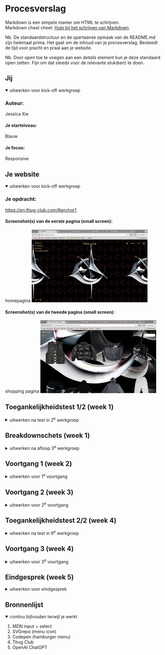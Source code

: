 # Procesverslag
Markdown is een simpele manier om HTML te schrijven.  
Markdown cheat cheet: [Hulp bij het schrijven van Markdown](https://github.com/adam-p/markdown-here/wiki/Markdown-Cheatsheet).

Nb. De standaardstructuur en de spartaanse opmaak van de README.md zijn helemaal prima. Het gaat om de inhoud van je procesverslag. Besteedt de tijd voor pracht en praal aan je website.

Nb. Door *open* toe te voegen aan een *details* element kun je deze standaard open zetten. Fijn om dat steeds voor de relevante stuk(ken) te doen.





## Jij

<details open>
  <summary>uitwerken voor kick-off werkgroep</summary>

  ### Auteur:
Jessica Xie

  #### Je startniveau:
Blauw

  #### Je focus:
Responsive
 
</details>





## Je website

<details open>
  <summary>uitwerken voor kick-off werkgroep</summary>

  ### Je opdracht:
  https://en.thug-club.com/#anchor1 

  #### Screenshot(s) van de eerste pagina (small screen): 
  homepagina 
  <img src="readme-images/screenshot1.jpg" width="375px" alt="homepagina">

  #### Screenshot(s) van de tweede pagina (small screen):
  shopping pagina
  <img src="readme-images/screenshot2.jpg" width="375px" alt="shopping pagina">
 
</details>



## Toegankelijkheidstest 1/2 (week 1)

<details>
  <summary>uitwerken na test in 2<sup>e</sup> werkgroep</summary>

  ### Bevindingen
  - screenreader was prima maar nogwel visueel vaag. 
  - amper alt attributen bij afbeeldingen
  - amper titels op pagina
  - tabknop op sommige pagina's niet bruikbaar
  - gebruikt verschillende headings (h1)
  - geen skip link

  <img src="readme-images/screenshot1.jpg" width="375px" alt="homepagina">

</details>



## Breakdownschets (week 1)

<details>
  <summary>uitwerken na afloop 3<sup>e</sup> werkgroep</summary>

  ### de hele pagina: 
  <img src="readme-images/breakdownschets1.jpg" width="375px" alt="breakdown van de hele pagina">

  ### section main: 
  <img src="readme-images/breakdownschets2.jpg" width="375px" alt="breakdown van een main section">

  ### footer: 
  <img src="readme-images/breakdownschets3.jpg" width="375px" alt="breakdown van nog een dynamisch deel">

</details>





## Voortgang 1 (week 2)

<details>
  <summary>uitwerken voor 1<sup>e</sup> voortgang</summary>

  ### Stand van zaken
  <img src="readme-images/week2.jpg">
  <img src="readme-images/week2-1.jpg">

  ### Agenda voor meeting
  samen met je groepje opstellen

  | Jessica        | student 2          | student 3    | student 4        |
  | ---            | ---                | ---          | ---              |
  | dit bespreken  | en dit             | en ik dit    | en dan ik dat    |
  | en dat ook nog | dit als er tijd is | nog een punt | dit wil ik zeker |
  | ...            | ...                | ...          | ...              |


  ### Verslag van meeting
  - language in de head van nl naar en (engelse site)
  - SVG gebruiken
  - let op indenting
  - alt "item 1" etc heb je niks aan, screenreader leest de titel toch al op
  - voor de footer kijken naar input field
  - adres in de footer in een list zetten ipv paragraaf
  - voor drop-down menu een select element gebruiken
  - homepagina scroll indicator bekijken op internet

</details>





## Voortgang 2 (week 3)

<details>
  <summary>uitwerken voor 2<sup>e</sup> voortgang</summary>

  ### Stand van zaken
  Het meenemen van de opdrachten in de les en de feedback van de studentassistenten heb ik proberen toe te voegen aan mijn eigen code. Tot nu toe heel erg de originele site zo precies mogelijk na te maken.
<img src="readme-images/week3.jpg">
<img src="readme-images/week3-1.jpg">
<img src="readme-images/week3-2.jpg">

  ### Agenda voor meeting
  samen met je groepje opstellen

  | student 1      | student 2          | student 3    | student 4        |
  | ---            | ---                | ---          | ---              |
  | dit bespreken  | en dit             | en ik dit    | en dan ik dat    |
  | en dat ook nog | dit als er tijd is | nog een punt | dit wil ik zeker |
  | ...            | ...                | ...          | ...              |


  ### Verslag van meeting
  - de header in de juiste display zetten
  - button css verbeteren
  - css toevoegen / verbeteren
  - javascript hamburger menu

</details>





## Toegankelijkheidstest 2/2 (week 4)

<details>
  <summary>uitwerken na test in 9<sup>e</sup> werkgroep</summary>

  ### Bevindingen
Via A11Y had ik gecheckt of de kleurencontrast goed was of niet.
<img src="readme-images/goodcontrast.jpg">

en langzamerhand een light-mode toegevoegd. Mijn site was vanaf het begin al op darkmode gebaseerd.
<img src="readme-images/lightmode.jpg">

Vervolgens mijn :focus states verbeterd en controls verbeterd. Mijn tabs doen wel raar. Hier moet ik nog achterna. Mijn headings. li elementen en links kloppen. 

<img src="readme-images/eind10.jpg">

</details>





## Voortgang 3 (week 4)

<details>
  <summary>uitwerken voor 3<sup>e</sup> voortgang</summary>

  ### Stand van zaken
hier heb ik vooral moeite met javascript en de select = input forms. 
<img src="readme-images/week4.jpg">
<img src="readme-images/week4-1.jpg">
<img src="readme-images/week4-2.jpg">
<img src="readme-images/week4-3.jpg">
<img src="readme-images/week4-4.jpg">
<img src="readme-images/week4-5.jpg">
<img src="readme-images/week4-6.jpg">

  ### Agenda voor meeting
  samen met je groepje opstellen

  | student 1      | student 2          | student 3    | student 4        |
  | ---            | ---                | ---          | ---              |
  | dit bespreken  | en dit             | en ik dit    | en dan ik dat    |
  | en dat ook nog | dit als er tijd is | nog een punt | dit wil ik zeker |
  | ...            | ...                | ...          | ...              |


  ### Verslag van meeting
  - javascript verbeteren, je moet een micro-interactie hebben
  - sluit button maken, maak het makkelijker voor jezelf
  - form element in je input element toevoegen
  - svg link in je form toevoegen

</details>





## Eindgesprek (week 5)

<details>
  <summary>uitwerken voor eindgesprek</summary>

  ### Je uitkomst - karakteristiek screenshots:
  <img src="readme-images/eind1.jpg" alt="uitkomst opdracht">
  <img src="readme-images/eind2.jpg" alt="uitkomst opdracht">
  <img src="readme-images/eind3.jpg" alt="uitkomst opdracht">

  De site is volledig responsive
  <img src="readme-images/eind4.jpg" alt="uitkomst opdracht">
  <img src="readme-images/eind5.jpg" alt="uitkomst opdracht">
  <img src="readme-images/eind6.jpg" alt="uitkomst opdracht">
  <img src="readme-images/eind7.jpg" alt="uitkomst opdracht">

  Met een light-mode
  <img src="readme-images/eind8.jpg" alt="uitkomst opdracht">
  <img src="readme-images/eind9.jpg" alt="uitkomst opdracht">


  ### Dit ging goed/Heb ik geleerd: 
Ik heb zonder dat het echt hoefde de font-family op de manier fan @font-face in CSS gezet, met :root custom properties gemaakt. Ik heb met javascript kleine animaties (hamburger menu's gecodeerd) en kleine trucjes van javascript weer opgepikt. Ik heb de logica van display grid goed vernomen en begrepen, hoe kolommen en rijen werken in zo'n display grid. Ik heb verder mijn kennis ontwikkeld met display flex. Ik heb voor het eerst een dark-mode light-mode en :focus pseudo-classes gebruikt voor betere accessibility op een site en vooral zitten spelen met parent-child elementen, omdat we niet met < div's> en classes/id's mochten coderen. Om bepaalde codes aan te spreken in CSS en/of javascript was dit wel makkelijker te begrijpen. 

  ### Dit was lastig/Is niet gelukt:
Voor op de homepage moest ik een animerende scrollpagina maken met als gedachtegang dat ik met @keyframes de scroll indicator kon coderen. Dit was mij uiteindelijk niet gelukt.

  <img src="readme-images/eind6.jpg" alt="uitkomst opdracht">

hier zie je aan de rechterkant een kleine gele scroll-indicator die geen toegevoegde waarde geeft. Daarnaast scrollt de pagina niet transformerend naar de andere foto naar mijn wens :c

</details>





## Bronnenlijst

<details open>
  <summary>continu bijhouden terwijl je werkt</summary>

  1. MDN input + select
  2. SVGrepo (menu icon)
  3. Codepen (hamburger menu)
  4. Thug Club
  5. OpenAI ChatGPT 

</details>